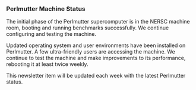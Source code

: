 ### Perlmutter Machine Status

The initial phase of the Perlmutter supercomputer is in the NERSC machine room, 
booting and running benchmarks successfully. We continue configuring and testing
the machine. 

Updated operating system and user environments have been installed on 
Perlmutter. A few ultra-friendly users are accessing the machine. We continue to
test the machine and make improvements to its performance, rebooting it at least
twice weekly.

This newsletter item will be updated each week with the latest Perlmutter 
status.
